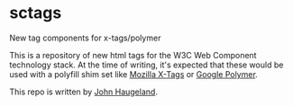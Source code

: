 sctags
======

New tag components for x-tags/polymer

This is a repository of new html tags for the W3C Web Component technology stack.  At the time of writing, it's expected
that these would be used with a polyfill shim set like [Mozilla X-Tags](http://www.x-tags.org/) or 
[Google Polymer](http://www.polymer-project.org).

This repo is written by [John Haugeland](http://fullof.bs/).
